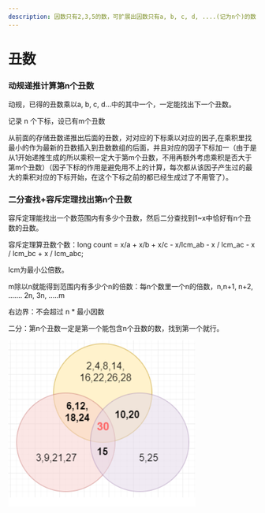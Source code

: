 ```yaml
---
description: 因数只有2,3,5的数，可扩展出因数只有a, b, c, d, ....(记为n个)的数
---
```


# 丑数

### 动规递推计算第n个丑数

动规，已得的丑数乘以a, b, c, d...中的其中一个，一定能找出下一个丑数。

记录 n 个下标，设已有m个丑数

从前面的存储丑数递推出后面的丑数，对对应的下标乘以对应的因子,在乘积里找最小的作为最新的丑数插入到丑数数组的后面，并且对应的因子下标加一（由于是从1开始递推生成的所以乘积一定大于第m个丑数，不用再额外考虑乘积是否大于第m个丑数）（因子下标的作用是避免用不上的计算，每次都从该因子产生过的最大的乘积对应的下标开始，在这个下标之前的都已经生成过了不用管了）。

### 二分查找+容斥定理找出第n个丑数

容斥定理能找出一个数范围内有多少个丑数，然后二分查找到1\~x中恰好有n个丑数的丑数。

容斥定理算丑数个数：long count = x/a + x/b + x/c - x/lcm\_ab - x / lcm\_ac - x / lcm\_bc + x / lcm\_abc;

lcm为最小公倍数。

m除以n就能得到范围内有多少个n的倍数：每n个数里一个n的倍数，n,n+1, n+2, ....... 2n, 3n, .....m

右边界：不会超过 n \* 最小因数

二分：第n个丑数一定是第一个能包含n个丑数的数，找到第一个就行。

![](<../.gitbook/assets/image (1).png>)
